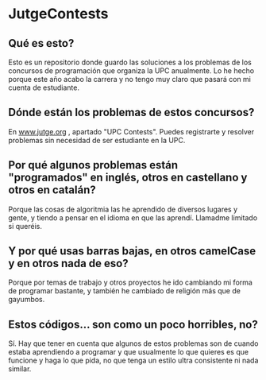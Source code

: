 # JutgeContests

## Qué es esto?
Esto es un repositorio donde guardo las soluciones a los problemas de los concursos de programación que organiza la UPC anualmente. Lo he hecho porque este año acabo la carrera y no tengo muy claro que pasará con mi cuenta de estudiante.

## Dónde están los problemas de estos concursos?
En www.jutge.org , apartado "UPC Contests". Puedes registrarte y resolver problemas sin necesidad de ser estudiante en la UPC.

## Por qué algunos problemas están "programados" en inglés, otros en castellano y otros en catalán?
Porque las cosas de algoritmia las he aprendido de diversos lugares y gente, y tiendo a pensar en el idioma en que las aprendí. Llamadme limitado si queréis.

## Y por qué usas barras bajas, en otros camelCase y en otros nada de eso?
Porque por temas de trabajo y otros proyectos he ido cambiando mi forma de programar bastante, y también he cambiado de religión más que de gayumbos.

## Estos códigos... son como un poco horribles, no?
Sí. Hay que tener en cuenta que algunos de estos problemas son de cuando estaba aprendiendo a programar y que usualmente lo que quieres es que funcione y haga lo que pida, no que tenga un estilo ultra consistente ni nada similar.
